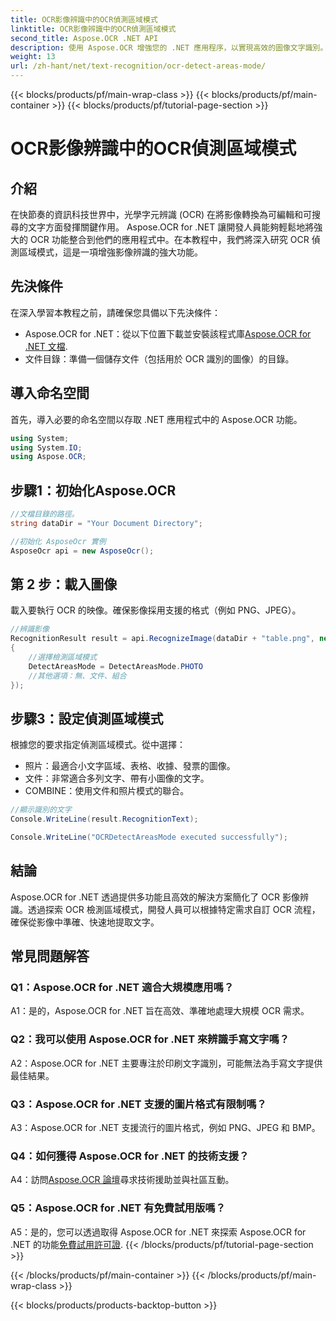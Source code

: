 ```yaml
---
title: OCR影像辨識中的OCR偵測區域模式
linktitle: OCR影像辨識中的OCR偵測區域模式
second_title: Aspose.OCR .NET API
description: 使用 Aspose.OCR 增強您的 .NET 應用程序，以實現高效的圖像文字識別。探索 OCR 偵測區域模式以獲得精確結果。
weight: 13
url: /zh-hant/net/text-recognition/ocr-detect-areas-mode/
---
```


{{< blocks/products/pf/main-wrap-class >}}
{{< blocks/products/pf/main-container >}}
{{< blocks/products/pf/tutorial-page-section >}}

# OCR影像辨識中的OCR偵測區域模式

## 介紹

在快節奏的資訊科技世界中，光學字元辨識 (OCR) 在將影像轉換為可編輯和可搜尋的文字方面發揮關鍵作用。 Aspose.OCR for .NET 讓開發人員能夠輕鬆地將強大的 OCR 功能整合到他們的應用程式中。在本教程中，我們將深入研究 OCR 偵測區域模式，這是一項增強影像辨識的強大功能。

## 先決條件

在深入學習本教程之前，請確保您具備以下先決條件：

-  Aspose.OCR for .NET：從以下位置下載並安裝該程式庫[Aspose.OCR for .NET 文檔](https://reference.aspose.com/ocr/net/).
- 文件目錄：準備一個儲存文件（包括用於 OCR 識別的圖像）的目錄。

## 導入命名空間

首先，導入必要的命名空間以存取 .NET 應用程式中的 Aspose.OCR 功能。

```csharp
using System;
using System.IO;
using Aspose.OCR;
```

## 步驟1：初始化Aspose.OCR

```csharp
//文檔目錄的路徑。
string dataDir = "Your Document Directory";

//初始化 AsposeOcr 實例
AsposeOcr api = new AsposeOcr();
```

## 第 2 步：載入圖像

載入要執行 OCR 的映像。確保影像採用支援的格式（例如 PNG、JPEG）。

```csharp
//辨識影像
RecognitionResult result = api.RecognizeImage(dataDir + "table.png", new RecognitionSettings
{
    //選擇檢測區域模式
    DetectAreasMode = DetectAreasMode.PHOTO
    //其他選項：無、文件、組合
});
```

## 步驟3：設定偵測區域模式

根據您的要求指定偵測區域模式。從中選擇：
- 照片：最適合小文字區域、表格、收據、發票的圖像。
- 文件：非常適合多列文字、帶有小圖像的文字。
- COMBINE：使用文件和照片模式的聯合。

```csharp
//顯示識別的文字
Console.WriteLine(result.RecognitionText);

Console.WriteLine("OCRDetectAreasMode executed successfully");
```

## 結論

Aspose.OCR for .NET 透過提供多功能且高效的解決方案簡化了 OCR 影像辨識。透過探索 OCR 檢測區域模式，開發人員可以根據特定需求自訂 OCR 流程，確保從影像中準確、快速地提取文字。

## 常見問題解答

### Q1：Aspose.OCR for .NET 適合大規模應用嗎？

A1：是的，Aspose.OCR for .NET 旨在高效、準確地處理大規模 OCR 需求。

### Q2：我可以使用 Aspose.OCR for .NET 來辨識手寫文字嗎？

A2：Aspose.OCR for .NET 主要專注於印刷文字識別，可能無法為手寫文字提供最佳結果。

### Q3：Aspose.OCR for .NET 支援的圖片格式有限制嗎？

A3：Aspose.OCR for .NET 支援流行的圖片格式，例如 PNG、JPEG 和 BMP。

### Q4：如何獲得 Aspose.OCR for .NET 的技術支援？

 A4：訪問[Aspose.OCR 論壇](https://forum.aspose.com/c/ocr/16)尋求技術援助並與社區互動。

### Q5：Aspose.OCR for .NET 有免費試用版嗎？

 A5：是的，您可以透過取得 Aspose.OCR for .NET 來探索 Aspose.OCR for .NET 的功能[免費試用許可證](https://releases.aspose.com/).
{{< /blocks/products/pf/tutorial-page-section >}}

{{< /blocks/products/pf/main-container >}}
{{< /blocks/products/pf/main-wrap-class >}}

{{< blocks/products/products-backtop-button >}}
